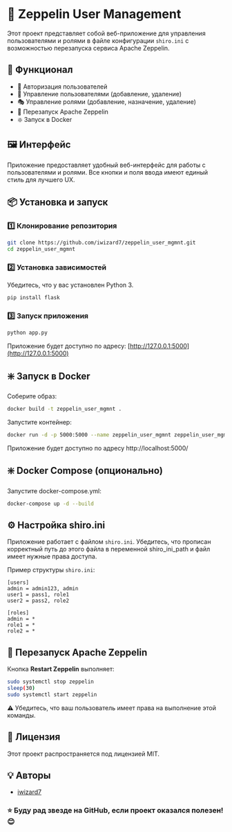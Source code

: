 # 🔐 Zeppelin User Management

Этот проект представляет собой веб-приложение для управления пользователями и ролями в файле конфигурации `shiro.ini` с возможностью перезапуска сервиса Apache Zeppelin.

## 🚀 Функционал
- 🔑 Авторизация пользователей
- 👥 Управление пользователями (добавление, удаление)
- 🎭 Управление ролями (добавление, назначение, удаление)
- 🔄 Перезапуск Apache Zeppelin
- ❇️ Запуск в Docker

## 🖼️ Интерфейс
Приложение предоставляет удобный веб-интерфейс для работы с пользователями и ролями. Все кнопки и поля ввода имеют единый стиль для лучшего UX.

## 📦 Установка и запуск

### 1️⃣ Клонирование репозитория
```bash
git clone https://github.com/iwizard7/zeppelin_user_mgmnt.git
cd zeppelin_user_mgmnt
```

### 2️⃣ Установка зависимостей
Убедитесь, что у вас установлен Python 3.
```bash
pip install flask
```

### 3️⃣ Запуск приложения
```bash
python app.py
```
Приложение будет доступно по адресу: [http://127.0.0.1:5000](http://127.0.0.1:5000)

## ❇️ Запуск в Docker

Соберите образ:
```bash
docker build -t zeppelin_user_mgmnt .
```
Запустите контейнер:
```bash
docker run -d -p 5000:5000 --name zeppelin_user_mgmnt zeppelin_user_mgmnt
```
Приложение будет доступно по адресу http://localhost:5000/

## ❇️ Docker Compose (опционально)

Запустите docker-compose.yml:
```bash
docker-compose up -d --build
```
## ⚙️ Настройка shiro.ini
Приложение работает с файлом `shiro.ini`. Убедитесь, что прописан корректный путь до этого файла в переменной shiro_ini_path и файл имеет нужные права доступа.

Пример структуры `shiro.ini`:
```
[users]
admin = admin123, admin
user1 = pass1, role1
user2 = pass2, role2

[roles]
admin = *
role1 = *
role2 = *
```

## 🔄 Перезапуск Apache Zeppelin
Кнопка **Restart Zeppelin** выполняет:
```bash
sudo systemctl stop zeppelin
sleep(30)
sudo systemctl start zeppelin
```
⚠️ Убедитесь, что ваш пользователь имеет права на выполнение этой команды.

## 📜 Лицензия
Этот проект распространяется под лицензией MIT.

## 💡 Авторы
- [iwizard7](https://github.com/iwizard7)

### ⭐️ Буду рад звезде на GitHub, если проект оказался полезен! 😊


